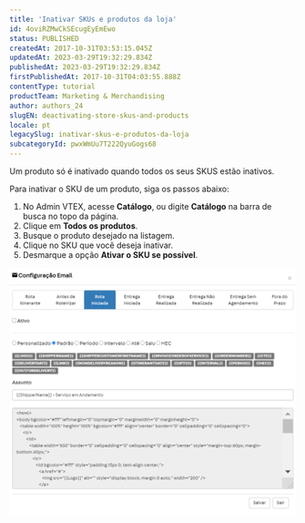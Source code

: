 ```yaml
---
title: 'Inativar SKUs e produtos da loja'
id: 4oviRZMwCkSEcugEyEmEwo
status: PUBLISHED
createdAt: 2017-10-31T03:53:15.045Z
updatedAt: 2023-03-29T19:32:29.834Z
publishedAt: 2023-03-29T19:32:29.834Z
firstPublishedAt: 2017-10-31T04:03:55.888Z
contentType: tutorial
productTeam: Marketing & Merchandising
author: authors_24
slugEN: deactivating-store-skus-and-products
locale: pt
legacySlug: inativar-skus-e-produtos-da-loja
subcategoryId: pwxWmUu7T222QyuGogs68
---
```


Um produto só é inativado quando todos os seus SKUS estão inativos.

Para inativar o SKU de um produto, siga os passos abaixo:

1. No Admin VTEX, acesse __Catálogo__, ou digite __Catálogo__ na barra de busca no topo da página.
2. Clique em __Todos os produtos__.
3. Busque o produto desejado na listagem.
4. Clique no SKU que você deseja inativar.
5. Desmarque a opção __Ativar o SKU se possível__.

![inativarSKU](https://raw.githubusercontent.com/vtexdocs/help-center-content/refs/heads/main/_1.png)
